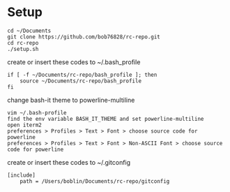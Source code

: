 # Setup

```
cd ~/Documents
git clone https://github.com/bob76828/rc-repo.git
cd rc-repo
./setup.sh
```

create or insert these codes to ~/.bash_profile
```
if [ -f ~/Documents/rc-repo/bash_profile ]; then
    source ~/Documents/rc-repo/bash_profile
fi
```

change bash-it theme to powerline-multiline
```
vim ~/.bash-profile
find the env variable BASH_IT_THEME and set powerline-multiline
open iterm2
preferences > Profiles > Text > Font > choose source code for powerline
preferences > Profiles > Text > Font > Non-ASCII Font > choose source code for powerline
```

create or insert these codes to ~/.gitconfig
```
[include]
    path = /Users/boblin/Documents/rc-repo/gitconfig
```
